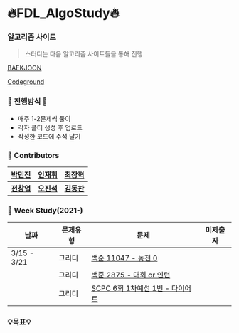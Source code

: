 # :fire:FDL_AlgoStudy:fire:

### 알고리즘 사이트

> 스터디는 다음 알고리즘 사이트들을 통해 진행

[BAEKJOON](https://www.acmicpc.net/)

[Codeground](https://www.codeground.org/)

### 🐥 진행방식 🐥
- 매주 1-2문제씩 풀이
- 각자 폴더 생성 후 업로드
- 작성한 코드에 주석 달기 

### :rainbow: Contributors
| [박민진](https://github.com/parkminjin99) | [인재휘](https://github.com/JaeHuiIn) | [최장혁](https://github.com/CryptoPizza0813) |
|:-------------------:|:-------------------:|:-------------------:|
|   **[전창열](https://github.com/africanssong)**   | **[오진석](https://github.com/jinseok3121)** | **[김동찬](https://github.com/FDL-dc)** |


### 🧠 Week Study(2021-)
| 날짜 | 문제유형      | 문제                                                         | 미제출자 |
| ---- | ------------- | ------------------------------------------------------------ | ------ |
| 3/15 - 3/21 | 그리디   | [백준 11047 - 동전 0](https://www.acmicpc.net/problem/11047) | |
|  | 그리디   | [백준 2875 - 대회 or 인턴](https://www.acmicpc.net/problem/2875) | |
|  | 그리디   | [SCPC 6회 1차예선 1번 - 다이어트](https://www.codeground.org/) | |

### 💡목표💡 

